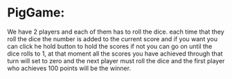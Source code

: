 # PigGame: 

We have 2 players and each of them has to roll the dice. each time that they roll the dice the number is added to the current score and 
if you want you can click he hold button to hold the scores if not you can go on until the dice rolls to 1, 
at that moment all the scores you have achieved through that turn will set to zero and the next player must roll the dice and the first player
who achieves 100 points will be the winner.
